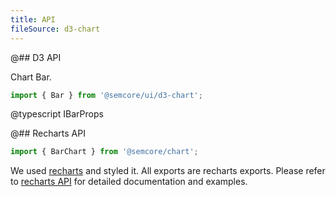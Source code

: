 ```yaml
---
title: API
fileSource: d3-chart
---
```


@## D3 API

Chart Bar.

```js
import { Bar } from '@semcore/ui/d3-chart';
```

@typescript IBarProps

@## Recharts API

```js
import { BarChart } from '@semcore/chart';
```

We used [recharts](http://recharts.org) and styled it. All exports are recharts exports. Please refer to [recharts API](http://recharts.org/en-US/api) for detailed documentation and examples.

